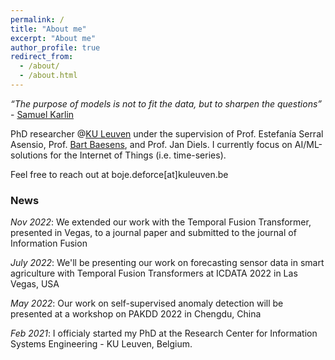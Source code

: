 ```yaml
---
permalink: /
title: "About me"
excerpt: "About me"
author_profile: true
redirect_from: 
  - /about/
  - /about.html
---
```

*“The purpose of models is not to fit the data, but to sharpen the questions”* - [Samuel Karlin](https://en.wikipedia.org/wiki/Samuel_Karlin)

PhD researcher \@[KU Leuven](https://feb.kuleuven.be/research/decision-sciences-and-information-management/liris/liris) under the supervision of Prof. Estefanía Serral Asensio, Prof. [Bart Baesens](https://www.bartbaesens.com/), and Prof. Jan Diels. I currently focus on AI/ML-solutions for the Internet of Things (i.e. time-series).


Feel free to reach out at boje.deforce\[at\]kuleuven.be

### News
*Nov 2022*: We extended our work with the Temporal Fusion Transformer, presented in Vegas, to a journal paper and submitted to the journal of Information Fusion


*July 2022*: We'll be presenting our work on forecasting sensor data in smart agriculture with Temporal Fusion Transformers at ICDATA 2022 in Las Vegas, USA


*May 2022*: Our work on self-supervised anomaly detection will be presented at a workshop on PAKDD 2022 in Chengdu, China


*Feb 2021*: I officialy started my PhD at the Research Center for Information Systems Engineering - KU Leuven, Belgium.
